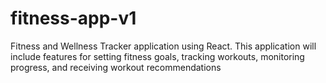 # fitness-app-v1
Fitness and Wellness Tracker application using React. This application will include features for setting fitness goals, tracking workouts, monitoring progress, and receiving workout recommendations
